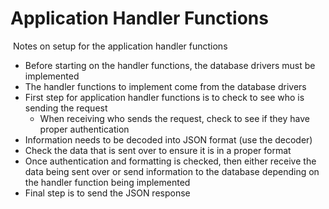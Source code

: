 # Application Handler Functions
​
Notes on setup for the application handler functions
​
- Before starting on the handler functions, the database drivers must be
  implemented
- The handler functions to implement come from the database drivers
- First step for application handler functions is to check to see who is sending
  the request
  - When receiving who sends the request, check to see if they have proper
    authentication
- Information needs to be decoded into JSON format (use the decoder)
- Check the data that is sent over to ensure it is in a proper format
- Once authentication and formatting is checked, then either receive the data
  being sent over or send information to the database depending on the handler
  function being implemented
- Final step is to send the JSON response